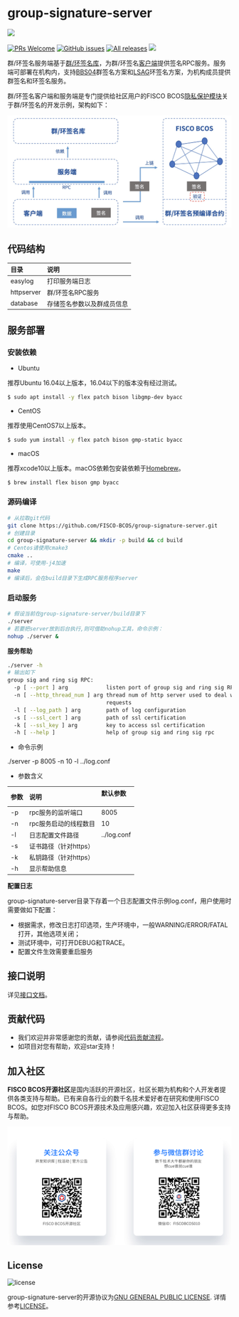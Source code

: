 # group-signature-server

![](https://github.com/FISCO-BCOS/FISCO-BCOS/raw/master/docs/images/FISCO_BCOS_Logo.svg?sanitize=true)

[![PRs Welcome](https://img.shields.io/badge/PRs-welcome-brightgreen.svg?style=flat-square)](http://makeapullrequest.com)
[![GitHub issues](https://img.shields.io/github/issues/FISCO-BCOS/group-signature-server.svg)](https://github.com/FISCO-BCOS/group-signature-server/issues)
[![All releases](https://img.shields.io/github/release/FISCO-BCOS/group-signature-server.svg)](https://github.com/FISCO-BCOS/group-signature-server/releases/latest)
![](https://img.shields.io/github/license/FISCO-BCOS/group-signature-server) 

群/环签名服务端基于[群/环签名库](https://github.com/FISCO-BCOS/group-signature-lib)，为群/环签名[客户端](https://github.com/FISCO-BCOS/group-signature-client)提供签名RPC服务。服务端可部署在机构内，支持[BBS04](http://crypto.stanford.edu/~dabo/abstracts/groupsigs.html)群签名方案和[LSAG](https://www.semanticscholar.org/paper/Linkable-Spontaneous-Anonymous-Group-Signature-for-Liu-Wei/3c63f7c90d79593fadfce16d54078ec1850bedc9)环签名方案，为机构成员提供群签名和环签名服务。

群/环签名客户端和服务端是专门提供给社区用户的FISCO BCOS[隐私保护模块](https://fisco-bcos-documentation.readthedocs.io/zh_CN/latest/docs/manual/privacy.html)关于群/环签名的开发示例，架构如下：

![](image/demo.jpg)


## 代码结构

| <div align = left>目录</div> | <div align = left>说明</div>                     |
| ---------------------------------------- | ----------------------------------- |
| easylog                     | 打印服务端日志                                      |
| httpserver                  | 群/环签名RPC服务|
| database                    | 存储签名参数以及群成员信息                            |

## 服务部署

### 安装依赖

- Ubuntu

推荐Ubuntu 16.04以上版本，16.04以下的版本没有经过测试。

```bash
$ sudo apt install -y flex patch bison libgmp-dev byacc
```

- CentOS

推荐使用CentOS7以上版本。

```bash
$ sudo yum install -y flex patch bison gmp-static byacc
```

- macOS

推荐xcode10以上版本。macOS依赖包安装依赖于[Homebrew](https://brew.sh/)。

```bash
$ brew install flex bison gmp byacc
```

### 源码编译

```bash
# 从拉取git代码
git clone https://github.com/FISCO-BCOS/group-signature-server.git
# 创建目录
cd group-signature-server && mkdir -p build && cd build
# Centos请使用cmake3
cmake .. 
# 编译，可使用-j4加速
make
# 编译后，会在build目录下生成RPC服务程序server
```
### 启动服务

```bash
# 假设当前在group-signature-server/build目录下
./server 
# 若要把server放到后台执行,则可借助nohup工具，命令示例：
nohup ./server &
```

**服务帮助**

```bash
./server -h
# 输出如下
group sig and ring sig RPC:
  -p [ --port ] arg            listen port of group sig and ring sig RPC
  -n [ --http_thread_num ] arg thread num of http server used to deal with 
                               requests
  -l [ --log_path ] arg        path of log configuration
  -s [ --ssl_cert ] arg        path of ssl certification
  -k [ --ssl_key ] arg         key to access ssl certification
  -h [ --help ]                help of group sig and ring sig rpc
```

- 命令示例

./server -p 8005 -n 10 -l ../log.conf 

- 参数含义

| <div align = left>参数</div>  | <div align = left>说明</div>  | <div align = left>默认参数</div>   |
| --------------------- | --------------------- | ---------- |
| -p | rpc服务的监听端口             | 8005      |
| -n | rpc服务启动的线程数目      | 10         |
| -l    | 日志配置文件路径                | ../log.conf |
| -s     | 证书路径（针对https）    |         |
| -k     | 私钥路径（针对https） |       |
| -h    | 显示帮助信息                |          |


**配置日志**

group-signature-server目录下存着一个日志配置文件示例log.conf，用户使用时需要做如下配置：

- 根据需求，修改日志打印选项，生产环境中，一般WARNING/ERROR/FATAL打开，其他选项关闭；
- 测试环境中，可打开DEBUG和TRACE。
- 配置文件生效需要重启服务

## 接口说明

详见[接口文档](doc/rpc_interface.md)。

## 贡献代码

- 我们欢迎并非常感谢您的贡献，请参阅[代码贡献流程](CONTRIBUTING.md)。
- 如项目对您有帮助，欢迎star支持！

## 加入社区

**FISCO BCOS开源社区**是国内活跃的开源社区，社区长期为机构和个人开发者提供各类支持与帮助。已有来自各行业的数千名技术爱好者在研究和使用FISCO BCOS。如您对FISCO BCOS开源技术及应用感兴趣，欢迎加入社区获得更多支持与帮助。

![](https://raw.githubusercontent.com/FISCO-BCOS/LargeFiles/master/images/QR_image.png)

## License

![license](https://img.shields.io/github/license/FISCO-BCOS/group-signature-server.svg)

group-signature-server的开源协议为[GNU GENERAL PUBLIC LICENSE](http://www.gnu.org/licenses/gpl-3.0.en.html). 详情参考[LICENSE](./LICENSE)。